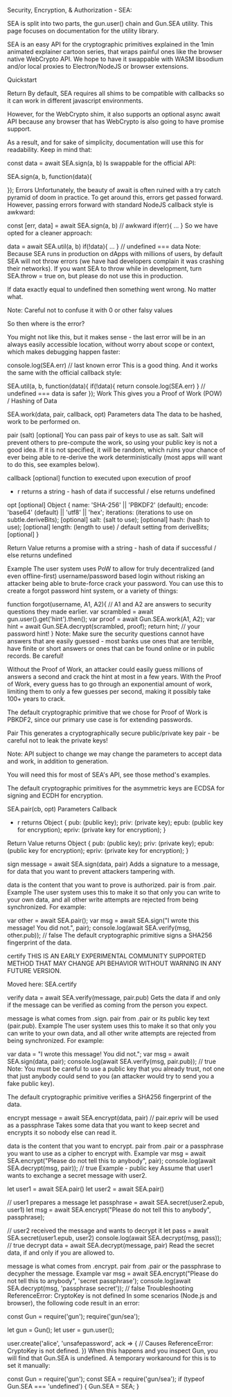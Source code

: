 
Security, Encryption, & Authorization - SEA:

SEA is split into two parts, the gun.user() chain and Gun.SEA utility. This page focuses on documentation for the utility library.

SEA is an easy API for the cryptographic primitives explained in the 1min animated explainer cartoon series, that wraps painful ones like the browser native WebCrypto API. We hope to have it swappable with WASM libsodium and/or local proxies to Electron/NodeJS or browser extensions.

Quickstart 
<script src="https://cdn.jsdelivr.net/npm/gun/gun.js"></script>
<script src="https://cdn.jsdelivr.net/npm/gun/sea.js"></script>
<script>
// var Gun = require('gun'); // in NodeJS 
// require('gun/sea');
var SEA = Gun.SEA;
;(async () => {
var pair = await SEA.pair();
var enc = await SEA.encrypt('hello self', pair);
var data = await SEA.sign(enc, pair);
console.log(data);
var msg = await SEA.verify(data, pair.pub);
var dec = await SEA.decrypt(msg, pair);
var proof = await SEA.work(dec, pair);
var check = await SEA.work('hello self', pair);
console.log(dec);
console.log(proof === check);
// now let's share private data with someone:
var alice = await SEA.pair();
var bob = await SEA.pair();
var enc = await SEA.encrypt('shared data', await SEA.secret(bob.epub, alice));
await SEA.decrypt(enc, await SEA.secret(alice.epub, bob));
// `.secret` is Elliptic-curve Diffie–Hellman
// Bob allows Alice to write to part of his graph, he creates a certificate for Alice
var certificate = await SEA.certify(alice.pub, ["^AliceOnly.*"], bob)
// Alice logs in 
const gun = Gun();
await gun.user().auth(alice);
// and uses the certificate
await gun.get('~'+bob.pub).get('AliceOnly').get('do-not-tell-anyone').put(enc, null, {opt: {cert: certificate}})
await gun.get('~'+bob.pub).get('AliceOnly').get('do-not-tell-anyone').once(console.log) // return 'enc'
})();
</script>
Return 
By default, SEA requires all shims to be compatible with callbacks so it can work in different javascript environments.

However, for the WebCrypto shim, it also supports an optional async await API because any browser that has WebCrypto is also going to have promise support.

As a result, and for sake of simplicity, documentation will use this for readability. Keep in mind that:

const data = await SEA.sign(a, b)
Is swappable for the official API:

SEA.sign(a, b, function(data){

});
Errors 
Unfortunately, the beauty of await is often ruined with a try catch pyramid of doom in practice. To get around this, errors get passed forward. However, passing errors forward with standard NodeJS callback style is awkward:

const [err, data] = await SEA.sign(a, b) // awkward
if(err){ ... }
So we have opted for a cleaner approach:

data = await SEA.util(a, b)
if(!data){ ... } // undefined === data
Note: Because SEA runs in production on dApps with millions of users, by default SEA will not throw errors (we have had developers complain it was crashing their networks). If you want SEA to throw while in development, turn SEA.throw = true on, but please do not use this in production.

If data exactly equal to undefined then something went wrong. No matter what.

Note: Careful not to confuse it with 0 or other falsy values

So then where is the error?

You might not like this, but it makes sense - the last error will be in an always easily accessible location, without worry about scope or context, which makes debugging happen faster:

console.log(SEA.err) // last known error
This is a good thing. And it works the same with the official callback style:

SEA.util(a, b, function(data){
  if(!data){ return console.log(SEA.err) } // undefined === data is safer
});
Work 
This gives you a Proof of Work (POW) / Hashing of Data

SEA.work(data, pair, callback, opt)
Parameters 
data 
The data to be hashed, work to be performed on.

pair (salt) [optional] 
You can pass pair of keys to use as salt. Salt will prevent others to pre-compute the work, so using your public key is not a good idea. If it is not specified, it will be random, which ruins your chance of ever being able to re-derive the work deterministically (most apps will want to do this, see examples below).

callback [optional] 
function to executed upon execution of proof

- r 
returns a string - hash of data if successful / else returns undefined

opt [optional] 
Object { name: 'SHA-256' || 'PBKDF2' (default); encode: 'base64' (default) || 'utf8' || 'hex'; iterations: (iterations to use on subtle.deriveBits); [optional] salt: (salt to use); [optional] hash: (hash to use); [optional] length: (length to use) / default setting from deriveBits; [optional] }

Return Value 
returns a promise with a string - hash of data if successful / else returns undefined

Example 
The user system uses PoW to allow for truly decentralized (and even offline-first) username/password based login without risking an attacker being able to brute-force crack your password. You can use this to create a forgot password hint system, or a variety of things:

function forgot(username, A1, A2){
  // A1 and A2 are answers to security questions they made earlier.
  var scrambled = await gun.user().get('hint').then();
  var proof = await Gun.SEA.work(A1, A2);
  var hint = await Gun.SEA.decrypt(scrambled, proof);
  return hint; // your password hint!
}
Note: Make sure the security questions cannot have answers that are easily guessed - most banks use ones that are terrible, have finite or short answers or ones that can be found online or in public records. Be careful!

Without the Proof of Work, an attacker could easily guess millions of answers a second and crack the hint at most in a few years. With the Proof of Work, every guess has to go through an exponential amount of work, limiting them to only a few guesses per second, making it possibly take 100+ years to crack.

The default cryptographic primitive that we chose for Proof of Work is PBKDF2, since our primary use case is for extending passwords.

Pair 
This generates a cryptographically secure public/private key pair - be careful not to leak the private keys!

Note: API subject to change we may change the parameters to accept data and work, in addition to generation.

You will need this for most of SEA's API, see those method's examples.

The default cryptographic primitives for the asymmetric keys are ECDSA for signing and ECDH for encryption.

SEA.pair(cb, opt)
Parameters 
Callback 
- r 
returns Object { pub: (public key); priv: (private key); epub: (public key for encryption); epriv: (private key for encryption); }

Return Value 
returns Object { pub: (public key); priv: (private key); epub: (public key for encryption); epriv: (private key for encryption); }

sign 
message = await SEA.sign(data, pair)
Adds a signature to a message, for data that you want to prevent attackers tampering with.

data is the content that you want to prove is authorized.
pair is from .pair.
Example 
The user system uses this to make it so that only you can write to your own data, and all other write attempts are rejected from being synchronized. For example:

var other = await SEA.pair();
var msg = await SEA.sign("I wrote this message! You did not.", pair);
console.log(await SEA.verify(msg, other.pub)); // false
The default cryptographic primitive signs a SHA256 fingerprint of the data.

certify 
THIS IS AN EARLY EXPERIMENTAL COMMUNITY SUPPORTED METHOD THAT MAY CHANGE API BEHAVIOR WITHOUT WARNING IN ANY FUTURE VERSION.

Moved here: SEA.certify

verify 
data = await SEA.verify(message, pair.pub)
Gets the data if and only if the message can be verified as coming from the person you expect.

message is what comes from .sign.
pair from .pair or its public key text (pair.pub).
Example 
The user system uses this to make it so that only you can write to your own data, and all other write attempts are rejected from being synchronized. For example:

var data = "I wrote this message! You did not.";
var msg = await SEA.sign(data, pair);
console.log(await SEA.verify(msg, pair.pub)); // true
Note: You must be careful to use a public key that you already trust, not one that just anybody could send to you (an attacker would try to send you a fake public key).

The default cryptographic primitive verifies a SHA256 fingerprint of the data.

encrypt 
message = await SEA.encrypt(data, pair) // pair.epriv will be used as a passphrase
Takes some data that you want to keep secret and encrypts it so nobody else can read it.

data is the content that you want to encrypt.
pair from .pair or a passphrase you want to use as a cipher to encrypt with.
Example 
var msg = await SEA.encrypt("Please do not tell this to anybody", pair);
console.log(await SEA.decrypt(msg, pair)); // true
Example - public key 
Assume that user1 wants to exchange a secret message with user2.

let user1 = await SEA.pair()
let user2 = await SEA.pair()

// user1 prepares a message
let passphrase = await SEA.secret(user2.epub, user1)
let msg = await SEA.encrypt("Please do not tell this to anybody", passphrase);

// user2 received the message and wants to decrypt it
let pass = await SEA.secret(user1.epub, user2)
console.log(await SEA.decrypt(msg, pass)); // true
decrypt 
data = await SEA.decrypt(message, pair)
Read the secret data, if and only if you are allowed to.

message is what comes from .encrypt.
pair from .pair or the passphrase to decypher the message.
Example 
var msg = await SEA.encrypt("Please do not tell this to anybody", 'secret passphrase');
console.log(await SEA.decrypt(msg, 'passphrase secret')); // false
Troubleshooting 
ReferenceError: CryptoKey is not defined 
In some scenarios (Node.js and browser), the following code result in an error:

const Gun = require('gun');
require('gun/sea');

let gun = Gun();
let user = gun.user();

user.create('alice', 'unsafepassword', ack => {
    // Causes ReferenceError: CryptoKey is not defined.
})
When this happens and you inspect Gun, you will find that Gun.SEA is undefined. A temporary workaround for this is to set it manually:

const Gun = require('gun');
const SEA = require('gun/sea');
if (typeof Gun.SEA === 'undefined') {
    Gun.SEA = SEA;
}